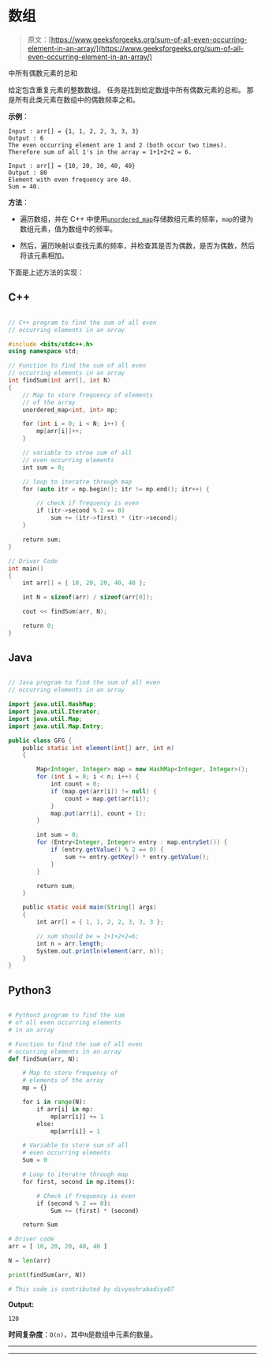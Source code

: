 # 数组

> 原文：[https://www.geeksforgeeks.org/sum-of-all-even-occurring-element-in-an-array/](https://www.geeksforgeeks.org/sum-of-all-even-occurring-element-in-an-array/)

中所有偶数元素的总和

给定包含重复元素的整数数组。 任务是找到给定数组中所有偶数元素的总和。 那是所有此类元素在数组中的偶数频率之和。

**示例**：

```
Input : arr[] = {1, 1, 2, 2, 3, 3, 3}
Output : 6
The even occurring element are 1 and 2 (both occur two times). 
Therefore sum of all 1's in the array = 1+1+2+2 = 6.

Input : arr[] = {10, 20, 30, 40, 40}
Output : 80
Element with even frequency are 40.
Sum = 40.

```

**方法**：

*   遍历数组，并在 C++ 中使用[`unordered_map`](https://www.geeksforgeeks.org/unordered_map-in-stl-and-its-applications/)存储数组元素的频率，`map`的键为数组元素，值为数组中的频率。

*   然后，遍历映射以查找元素的频率，并检查其是否为偶数，是否为偶数，然后将该元素相加。

下面是上述方法的实现：

## C++

```cpp

// C++ program to find the sum of all even
// occurring elements in an array

#include <bits/stdc++.h>
using namespace std;

// Function to find the sum of all even
// occurring elements in an array
int findSum(int arr[], int N)
{
    // Map to store frequency of elements
    // of the array
    unordered_map<int, int> mp;

    for (int i = 0; i < N; i++) {
        mp[arr[i]]++;
    }

    // variable to stroe sum of all
    // even occurring elements
    int sum = 0;

    // loop to iteratre through map
    for (auto itr = mp.begin(); itr != mp.end(); itr++) {

        // check if frequency is even
        if (itr->second % 2 == 0)
            sum += (itr->first) * (itr->second);
    }

    return sum;
}

// Driver Code
int main()
{
    int arr[] = { 10, 20, 20, 40, 40 };

    int N = sizeof(arr) / sizeof(arr[0]);

    cout << findSum(arr, N);

    return 0;
}

```

## Java

```java

// Java program to find the sum of all even
// occurring elements in an array

import java.util.HashMap;
import java.util.Iterator;
import java.util.Map;
import java.util.Map.Entry;

public class GFG {
    public static int element(int[] arr, int n)
    {

        Map<Integer, Integer> map = new HashMap<Integer, Integer>();
        for (int i = 0; i < n; i++) {
            int count = 0;
            if (map.get(arr[i]) != null) {
                count = map.get(arr[i]);
            }
            map.put(arr[i], count + 1);
        }

        int sum = 0;
        for (Entry<Integer, Integer> entry : map.entrySet()) {
            if (entry.getValue() % 2 == 0) {
                sum += entry.getKey() * entry.getValue();
            }
        }

        return sum;
    }

    public static void main(String[] args)
    {
        int arr[] = { 1, 1, 2, 2, 3, 3, 3 };

        // sum should be = 1+1+2+2=6;
        int n = arr.length;
        System.out.println(element(arr, n));
    }
}

```

## Python3

```py

# Python3 program to find the sum 
# of all even occurring elements
# in an array 

# Function to find the sum of all even 
# occurring elements in an array 
def findSum(arr, N): 

    # Map to store frequency of 
    # elements of the array 
    mp = {} 

    for i in range(N): 
        if arr[i] in mp:
            mp[arr[i]] += 1
        else:
            mp[arr[i]] = 1

    # Variable to store sum of all 
    # even occurring elements 
    Sum = 0

    # Loop to iteratre through map 
    for first, second in mp.items():

        # Check if frequency is even 
        if (second % 2 == 0):
            Sum += (first) * (second) 

    return Sum

# Driver code    
arr = [ 10, 20, 20, 40, 40 ]

N = len(arr)

print(findSum(arr, N))

# This code is contributed by divyeshrabadiya07

```

**Output:** 

```
120

```

**时间复杂度**：`O(n)`，其中`N`是数组中元素的数量。



* * *

* * *



